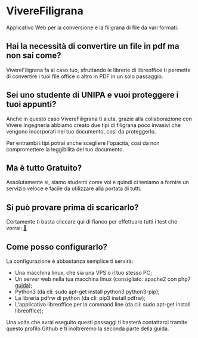 # VivereFiligrana
Applicativo Web per la conversione e la filigrana di file da vari formati.

## Hai la necessità di convertire un file in pdf ma non sai come?
VivereFiligrana fa al caso tuo, sfruttando le librerie di libreoffice ti permette di convertire i tuoi file office o altro in PDF in un solo passaggio.

## Sei uno studente di UNIPA e vuoi proteggere i tuoi appunti?
Anche in questo caso VivereFiligrana ti aiuta, grazie alla collaborazione con Vivere Ingegneria abbiamo creato due tipi di filigrana poco invasivi che vengono incorporati nel tuo documento, così da proteggerlo.

Per entrambi i tipi potrai anche scegliere l'opacità, così da non compromettere la leggibilità del tuo documento.

## Ma è tutto Gratuito?
Assolutamente si, siamo studenti come voi e quindi ci teniamo a fornire un servizio veloce e facile da utilizzare alla portata di tutti.

## Si può provare prima di scaricarlo?
Certamente ti basta cliccare qui di fianco per effettuare tutti i test che vorrai: [:link:](http://91.199.223.61/informatica/filigrana/)

## Come posso configurarlo?
La configurazione è abbastanza semplice ti servirà:
* Una macchina linux, che sia una VPS o il tuo stesso PC;
* Un server web nella tua macchina linux (consigliato: apache2 con php7 [guida](http://tuxmaniacs.blogspot.com/2015/10/installazione-e-configurazione-apache.html));
* Python3 (da cli: sudo apt-get install python3 python3-pip);
* La libreria pdfrw di python (da cli: pip3 install pdfrw);
* L'applicativo libreoffice per la command line (da cli: sudo apt-get install libreoffice);

Una volta che avrai eseguito questi passaggi ti basterà contattarci tramite questo profilo Github e ti inoltreremo la seconda parte della guida.
